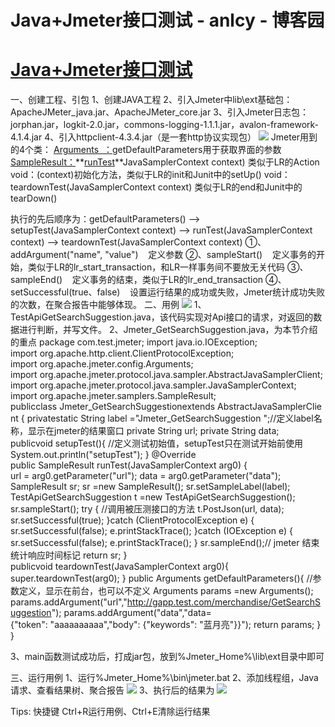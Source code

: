 
# Java+Jmeter接口测试 - anlcy - 博客园






# [Java+Jmeter接口测试](https://www.cnblogs.com/camilla/p/7127780.html)
一、创建工程、引包
1、创建JAVA工程
2、引入Jmeter中lib\ext基础包：ApacheJMeter_java.jar、ApacheJMeter_core.jar
3、引入Jmeter日志包：jorphan.jar，logkit-2.0.jar，commons-logging-1.1.1.jar，avalon-framework-4.1.4.jar
4、引入httpclient-4.3.4.jar（是一套http协议实现包）
![](http://img.blog.csdn.net/20140711094516012?watermark/2/text/aHR0cDovL2Jsb2cuY3Nkbi5uZXQva2FzaF9jaGVuMDA3/font/5a6L5L2T/fontsize/400/fill/I0JBQkFCMA==/dissolve/70/gravity/SouthEast)
Jmeter用到的4个类：
[Arguments  ：](http://jmeter.apache.org/api/org/apache/jmeter/config/Arguments.html)getDefaultParameters用于获取界面的参数
[SampleResult：](http://jmeter.apache.org/api/org/apache/jmeter/samplers/SampleResult.html)**[runTest](http://jmeter.apache.org/api/org/apache/jmeter/protocol/java/sampler/JavaSamplerClient.html#runTest%28org.apache.jmeter.protocol.java.sampler.JavaSamplerContext%29)**JavaSamplerContext context) 类似于LR的Action
void：(context)初始化方法，类似于LR的init和Junit中的setUp()
void：teardownTest(JavaSamplerContext context) 类似于LR的end和Junit中的tearDown()

执行的先后顺序为：getDefaultParameters() --> setupTest(JavaSamplerContext context) -->
runTest(JavaSamplerContext context) --> teardownTest(JavaSamplerContext context)
①、addArgument("name", "value")    定义参数
②、sampleStart()    定义事务的开始，类似于LR的lr_start_transaction，和LR一样事务间不要放无关代码
③、sampleEnd()    定义事务的结束，类似于LR的lr_end_transaction
④、setSuccessful(true、false)    设置运行结果的成功或失败，Jmeter统计成功失败的次数，在聚合报告中能够体现。
二、用例
![](http://img.blog.csdn.net/20140711094535356?watermark/2/text/aHR0cDovL2Jsb2cuY3Nkbi5uZXQva2FzaF9jaGVuMDA3/font/5a6L5L2T/fontsize/400/fill/I0JBQkFCMA==/dissolve/70/gravity/SouthEast)
1、TestApiGetSearchSuggestion.java，该代码实现对Api接口的请求，对返回的数据进行判断，并写文件。
2、Jmeter_GetSearchSuggestion.java，为本节介绍的重点
package com.test.jmeter;
import java.io.IOException;
import org.apache.http.client.ClientProtocolException;
import org.apache.jmeter.config.Arguments;
import org.apache.jmeter.protocol.java.sampler.AbstractJavaSamplerClient;
import org.apache.jmeter.protocol.java.sampler.JavaSamplerContext;
import org.apache.jmeter.samplers.SampleResult;
publicclass Jmeter_GetSearchSuggestionextends AbstractJavaSamplerClient {
privatestatic String label ="Jmeter_GetSearchSuggestion ";//定义label名称，显示在jmeter的结果窗口
private String url;
private String data;
publicvoid setupTest(){
//定义测试初始值，setupTest只在测试开始前使用
System.out.println("setupTest");
}
@Override
public SampleResult runTest(JavaSamplerContext arg0) {
url = arg0.getParameter("url");
data = arg0.getParameter("data");
SampleResult sr;
sr =new SampleResult();
sr.setSampleLabel(label);
TestApiGetSearchSuggestion t =new TestApiGetSearchSuggestion();
sr.sampleStart();
try {
//调用被压测接口的方法
t.PostJson(url, data);
sr.setSuccessful(true);
}catch (ClientProtocolException e) {
sr.setSuccessful(false);
e.printStackTrace();
}catch (IOException e) {
sr.setSuccessful(false);
e.printStackTrace();
}
sr.sampleEnd();// jmeter 结束统计响应时间标记
return sr;
}
publicvoid teardownTest(JavaSamplerContext arg0){
super.teardownTest(arg0);
}
public Arguments getDefaultParameters(){
//参数定义，显示在前台，也可以不定义
Arguments params =new Arguments();
params.addArgument("url","http://gapp.test.com/merchandise/GetSearchSuggestion");
params.addArgument("data","data={\"token\": \"aaaaaaaaaa\",\"body\": {\"keywords\": \"蓝月亮\"}}");
return params;
}
}


3、main函数测试成功后，打成jar包，放到%Jmeter_Home%\lib\ext目录中即可


三、运行用例
1、运行%Jmeter_Home%\bin\jmeter.bat
2、添加线程组，Java请求、查看结果树、聚合报告
![](http://img.blog.csdn.net/20140711094542329?watermark/2/text/aHR0cDovL2Jsb2cuY3Nkbi5uZXQva2FzaF9jaGVuMDA3/font/5a6L5L2T/fontsize/400/fill/I0JBQkFCMA==/dissolve/70/gravity/SouthEast)
3、执行后的结果为
![](http://img.blog.csdn.net/20140711094306812?watermark/2/text/aHR0cDovL2Jsb2cuY3Nkbi5uZXQva2FzaF9jaGVuMDA3/font/5a6L5L2T/fontsize/400/fill/I0JBQkFCMA==/dissolve/70/gravity/SouthEast)

Tips:
快捷键
Ctrl+R运行用例、Ctrl+E清除运行结果





